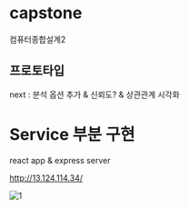 # capstone
컴퓨터종합설계2

## 프로토타입

next : 분석 옵션 추가 & 신뢰도? & 상관관계 시각화

#  Service 부분 구현
react app & express server

http://13.124.114.34/

![1](https://user-images.githubusercontent.com/47955803/141142567-9c2621f7-5902-4636-aa52-5a321cc6c70f.gif)
